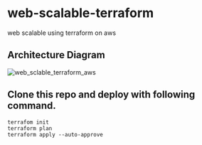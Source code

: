 # web-scalable-terraform
web scalable using terraform on aws

## Architecture Diagram
![web_sclable_terraform_aws](https://github.com/user-attachments/assets/66a187a1-e8a1-44bb-9411-ccbddf7363d9)

## Clone this repo and deploy with following command.

```
terrafom init
terraform plan
terraform apply --auto-approve
```
